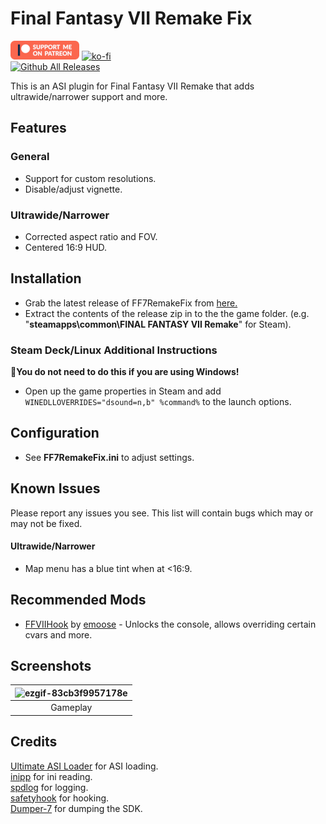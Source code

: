 # Final Fantasy VII Remake Fix
[![Patreon-Button](https://raw.githubusercontent.com/Lyall/FF7RemakeFix/refs/heads/master/.github/Patreon-Button.png)](https://www.patreon.com/Wintermance) [![ko-fi](https://ko-fi.com/img/githubbutton_sm.svg)](https://ko-fi.com/W7W01UAI9)<br />
[![Github All Releases](https://img.shields.io/github/downloads/Lyall/FF7RemakeFix/total.svg)](https://github.com/Lyall/FF7RemakeFix/releases)

This is an ASI plugin for Final Fantasy VII Remake that adds ultrawide/narrower support and more.

## Features
### General
- Support for custom resolutions.
- Disable/adjust vignette.

### Ultrawide/Narrower
- Corrected aspect ratio and FOV.
- Centered 16:9 HUD.

## Installation
- Grab the latest release of FF7RemakeFix from [here.](https://github.com/Lyall/FF7RemakeFix/releases)
- Extract the contents of the release zip in to the the game folder.
(e.g. "**steamapps\common\FINAL FANTASY VII Remake**" for Steam).

### Steam Deck/Linux Additional Instructions
🚩**You do not need to do this if you are using Windows!**
- Open up the game properties in Steam and add `WINEDLLOVERRIDES="dsound=n,b" %command%` to the launch options.

## Configuration
- See **FF7RemakeFix.ini** to adjust settings.

## Known Issues
Please report any issues you see. This list will contain bugs which may or may not be fixed.

#### Ultrawide/Narrower
- Map menu has a blue tint when at <16:9.

## Recommended Mods
- [FFVIIHook](https://www.nexusmods.com/finalfantasy7remake/mods/74) by [emoose](https://github.com/emoose) - Unlocks the console, allows overriding certain cvars and more.

## Screenshots
| ![ezgif-83cb3f9957178e](https://github.com/user-attachments/assets/11eb03e6-34e1-47d3-87c7-c555f10e929f) |
|:--------------------------:|
| Gameplay |

## Credits
[Ultimate ASI Loader](https://github.com/ThirteenAG/Ultimate-ASI-Loader) for ASI loading. <br />
[inipp](https://github.com/mcmtroffaes/inipp) for ini reading. <br />
[spdlog](https://github.com/gabime/spdlog) for logging. <br />
[safetyhook](https://github.com/cursey/safetyhook) for hooking.<br />
[Dumper-7](https://github.com/Encryqed/Dumper-7) for dumping the SDK.
